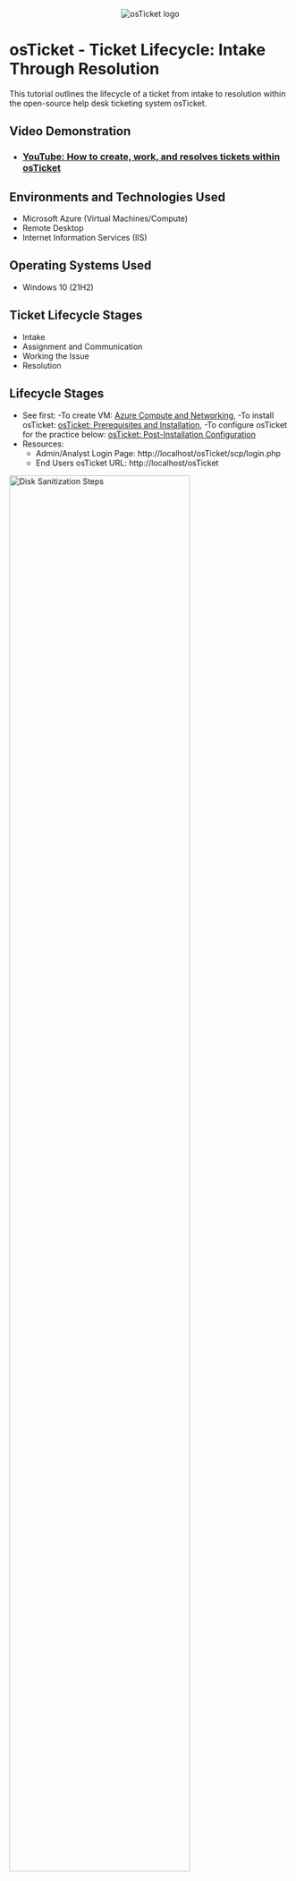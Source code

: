<p align="center">
<img src="https://i.imgur.com/Clzj7Xs.png" alt="osTicket logo"/>
</p>

<h1>osTicket - Ticket Lifecycle: Intake Through Resolution</h1>
This tutorial outlines the lifecycle of a ticket from intake to resolution within the open-source help desk ticketing system osTicket.<br />


<h2>Video Demonstration</h2>

- ### [YouTube: How to create, work, and resolves tickets within osTicket](https://www.youtube.com)

<h2>Environments and Technologies Used</h2>

- Microsoft Azure (Virtual Machines/Compute)
- Remote Desktop
- Internet Information Services (IIS)

<h2>Operating Systems Used </h2>

- Windows 10</b> (21H2)

<h2>Ticket Lifecycle Stages</h2>

- Intake
- Assignment and Communication
- Working the Issue
- Resolution

<h2>Lifecycle Stages</h2>
<p>
  
- See first:
  -To create VM: [Azure Compute and Networking](https://github.com/victoriadeery/azure-computing-and-networking),
  -To install osTicket: [osTicket: Prerequisites and Installation](https://github.com/victoriadeery/osticket-prereqs), 
  -To configure osTicket for the practice below: [osTicket: Post-Installation Configuration](https://github.com/victoriadeery/post-install-config)
- Resources:
  - Admin/Analyst Login Page: http://localhost/osTicket/scp/login.php
  - End Users osTicket URL: http://localhost/osTicket 
<p>
<img src="https://github.com/user-attachments/assets/4ad69531-5182-447e-bf4b-6ba7583dfb03" height="80%" width="80%" alt="Disk Sanitization Steps"/>
</p>
<p>
1. Open a new ticket at http://localhost/osTicket/ as enduser, Karen, who inputs "report a problem" for the help topic when it is a more severe issue that needs to be filed under the help topic "business critical issue."
  <p>
<img src="https://github.com/user-attachments/assets/919a6ca1-c618-4e6d-be45-300c05d6a24f" height="80%" width="80%" alt="Disk Sanitization Steps"/>

  </p>
 2. Log into the admin login page as agent John and observe  the ticket’s properties: Priority, Department, SLA, Assigned To. Set properties to the ticket. Notice the message looks serious so ideally call them to gauge the severity by their tone of voice and details, but at least message them if that is not possible, as it seems serious. Now change the ticket for accuracy. Select SLA default plan and change it from default to Sev-A with description "wide impact. customers unable to do online banking". Change the help topic by selecting its "report a problem" and changing it to  "business critical outage" with the note "no customers able to access online banking" and change the assignment to "online banking" or "jane doe"  with the note "customers not able to access online banking portal, assigning to Jane Doe who is part of the online banking team". Change priority from normal to emergency. If the page is refreshed, all of these changes will show recorded.

</p>
<br />

<p>
<img src="https://github.com/user-attachments/assets/905f6453-efe6-465b-8e5b-69e6cdd9ae62" height="80%" width="80%" alt="Disk Sanitization Steps"/>
</p>
<p>
3. Go to the admin login page and log in as agent Jane. If the ticket was assigned to online banking, click "online banking" next to assignment and write a note for the team like "I'll take this ticket" then give a response such as "I suspect the problem might be related to the recent updates. We have tested them sufficiently, but we will test them further and roll them back if it is determined that was the cause." Then suppose Jane was correct in her assumption and fixed the problem, she would send another messgae like "It was determined that the root cause was the recent update. We rolled it back, notified the vender, and are waiting for a proper fix. Online banking should now be up and running." Then set the status to "resloved"
</p>
<br />

<p>
<img src="https://github.com/user-attachments/assets/4257157a-a6a2-4b4f-a41c-a090c67b530a" height="80%" width="80%" alt="Disk Sanitization Steps"/>
</p>
<p>
4. As the end user create a ticket for "accounting department needs adobe upgrade, broken" (help topic: general inquiry, other) (issue summary:accounting dept needs adobe upgrade) (message:it looks like many people in the accounting department  can not use their adobe software.) and then Work the ticket to completion as John. Note, the client requested an upgrade but that might noe be whats needed, so be sure to inspect their computer and figure out why the problem is happening. 
<p>
  
</p>
As usual, first reach out to the client and gather details. 
<p>
  
</p>In this supposed conversation with end user Karen, you find out only two people and not the whole department is dealing with this issue, so change the severity to Sev-C. Then assign it to yourslef as John Doe. And work the ticket, after a hypothetical phone call with Karen in which you recommended a restart and she will try it after lunch so you may update it with something like "Cx states only 2 people in the accounting dept are unable to open and use adobe reader. Cx testing a restart and will call back after lunch." Cx means customer. Let's say that resolved the issue, so you would post one more reply before changing the status of the ticket to "resolved" with the note "Restart fixed the issue for both users" and select "close." To view closed tickets, look at the "closed tickets" tab.
<br />


<p>
<img src="https://github.com/user-attachments/assets/17c868ff-8352-49b5-8bbf-aa5e6d476399" height="80%" width="80%" alt="Disk Sanitization Steps"/>
</p>
<p>
5. Let's do another mock ticket fom enduser, Karen "CFO’s laptop will no longer turn on," a personal computer problem. Then in the agent panel as John, navigate to open tickets to work it (priority, Dept, SLA, assigned to) and (Intake, Assignment and Communication, Working the Issue, Resolution.) Since it is the CFO, I will change the priority to emergency, and the severity to Sev-B for now. And assign it to yourself, John. As always, contact the ticket maker, call the CFO especially since his laptop isnt working or reach out to Karen, or find a way to check out the computer. Lets say his charger was broken and the battery died. update the ticktet "CFO's laptop was not charging due to broken charger. Brought new charger. Now successfully charging" (note it could have been the inverter in the mmonitor was broken and the computer is on but nothing being shown on the screen. Anyways, resolve the ticket, changing its status, with the note "Charger was broken, due to this battery was dead and unable to turn on the laptop."
</p>
<br />
Also, agents may create tickets for users by going to ticket -> new ticket -> and filling it out accrodingly.
  <p>
  </p>
AndSAAS application like ServiceNow are much more common in the workforce than osTicket but the communications flow, SLA, permissions, assigning the ticket, email, etc. So it is useful practice to use osTicket.
<p>

</p>
